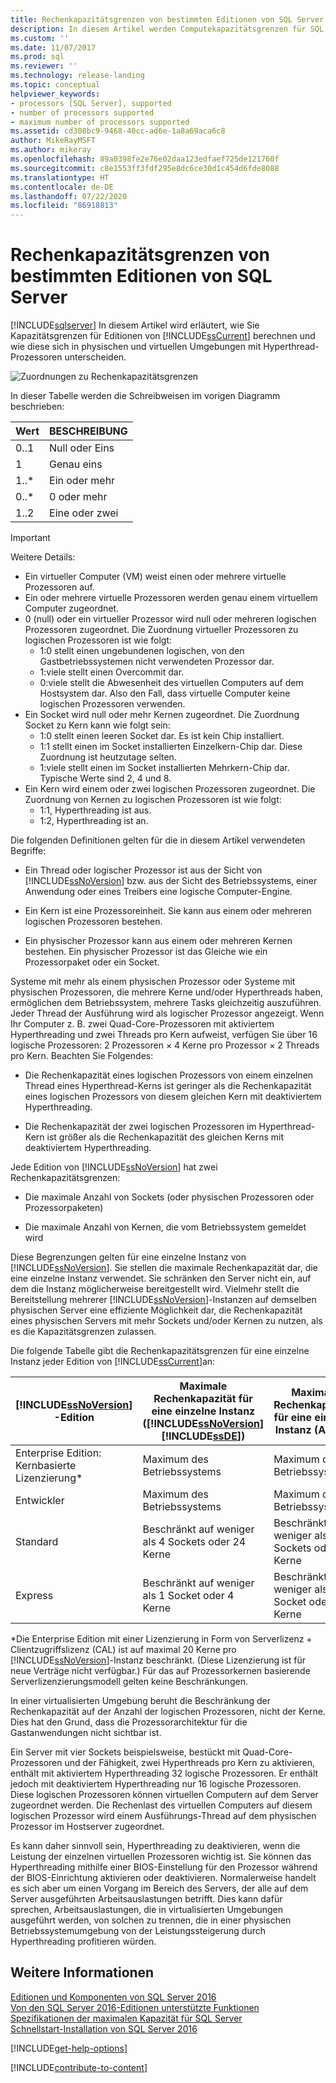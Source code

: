 ```yaml
---
title: Rechenkapazitätsgrenzen von bestimmten Editionen von SQL Server | Microsoft-Dokumentation
description: In diesem Artikel werden Computekapazitätsgrenzen für SQL Server 2019 behandelt und wie diese sich in physischen und virtuellen Umgebungen mit Hyperthreadprozessoren unterscheiden.
ms.custom: ''
ms.date: 11/07/2017
ms.prod: sql
ms.reviewer: ''
ms.technology: release-landing
ms.topic: conceptual
helpviewer_keywords:
- processors [SQL Server], supported
- number of processors supported
- maximum number of processors supported
ms.assetid: cd308bc9-9468-40cc-ad6e-1a8a69aca6c8
author: MikeRayMSFT
ms.author: mikeray
ms.openlocfilehash: 89a0398fe2e76e02daa123edfaef725de121760f
ms.sourcegitcommit: c8e1553ff3fdf295e8dc6ce30d1c454d6fde8088
ms.translationtype: HT
ms.contentlocale: de-DE
ms.lasthandoff: 07/22/2020
ms.locfileid: "86918813"
---
```

# <a name="compute-capacity-limits-by-edition-of-sql-server"></a>Rechenkapazitätsgrenzen von bestimmten Editionen von SQL Server
[!INCLUDE[sqlserver](../includes/applies-to-version/sqlserver.md)]
  In diesem Artikel wird erläutert, wie Sie Kapazitätsgrenzen für Editionen von [!INCLUDE[ssCurrent](../includes/sscurrent-md.md)] berechnen und wie diese sich in physischen und virtuellen Umgebungen mit Hyperthread-Prozessoren unterscheiden.  
  
 ![Zuordnungen zu Rechenkapazitätsgrenzen](../sql-server/media/compute-capacity-limits.gif "Zuordnungen zu Rechenkapazitätsgrenzen")  
  
 In dieser Tabelle werden die Schreibweisen im vorigen Diagramm beschrieben:  
  
|Wert|BESCHREIBUNG|  
|-----------|-----------------|  
|0..1|Null oder Eins|  
|1|Genau eins|  
|1..\*|Ein oder mehr|  
|0..\*|0 oder mehr|  
|1..2|Eine oder zwei|  
  
> [!IMPORTANT]  
> Weitere Details:  
>   
> - Ein virtueller Computer (VM) weist einen oder mehrere virtuelle Prozessoren auf.  
> - Ein oder mehrere virtuelle Prozessoren werden genau einem virtuellem Computer zugeordnet.  
> - 0 (null) oder ein virtueller Prozessor wird null oder mehreren logischen Prozessoren zugeordnet. Die Zuordnung virtueller Prozessoren zu logischen Prozessoren ist wie folgt: 
>     -   1:0 stellt einen ungebundenen logischen, von den Gastbetriebssystemen nicht verwendeten Prozessor dar.  
>     -   1:viele stellt einen Overcommit dar.  
>     -   0:viele stellt die Abwesenheit des virtuellen Computers auf dem Hostsystem dar. Also den Fall, dass virtuelle Computer keine logischen Prozessoren verwenden.  
> - Ein Socket wird null oder mehr Kernen zugeordnet. Die Zuordnung Socket zu Kern kann wie folgt sein:  
>     -   1:0 stellt einen leeren Socket dar. Es ist kein Chip installiert.  
>     -   1:1 stellt einen im Socket installierten Einzelkern-Chip dar. Diese Zuordnung ist heutzutage selten.  
>     -   1:viele stellt einen im Socket installierten Mehrkern-Chip dar. Typische Werte sind 2, 4 und 8.  
> - Ein Kern wird einem oder zwei logischen Prozessoren zugeordnet. Die Zuordnung von Kernen zu logischen Prozessoren ist wie folgt:  
>     -   1:1, Hyperthreading ist aus.  
>     -   1:2, Hyperthreading ist an.  
  
 Die folgenden Definitionen gelten für die in diesem Artikel verwendeten Begriffe:  
  
-   Ein Thread oder logischer Prozessor ist aus der Sicht von [!INCLUDE[ssNoVersion](../includes/ssnoversion-md.md)] bzw. aus der Sicht des Betriebssystems, einer Anwendung oder eines Treibers eine logische Computer-Engine.  
  
-   Ein Kern ist eine Prozessoreinheit. Sie kann aus einem oder mehreren logischen Prozessoren bestehen.  
  
-   Ein physischer Prozessor kann aus einem oder mehreren Kernen bestehen. Ein physischer Prozessor ist das Gleiche wie ein Prozessorpaket oder ein Socket.  
  
Systeme mit mehr als einem physischen Prozessor oder Systeme mit physischen Prozessoren, die mehrere Kerne und/oder Hyperthreads haben, ermöglichen dem Betriebssystem, mehrere Tasks gleichzeitig auszuführen. Jeder Thread der Ausführung wird als logischer Prozessor angezeigt. Wenn Ihr Computer z. B. zwei Quad-Core-Prozessoren mit aktiviertem Hyperthreading und zwei Threads pro Kern aufweist, verfügen Sie über 16 logische Prozessoren: 2 Prozessoren × 4 Kerne pro Prozessor × 2 Threads pro Kern. Beachten Sie Folgendes:  
  
-   Die Rechenkapazität eines logischen Prozessors von einem einzelnen Thread eines Hyperthread-Kerns ist geringer als die Rechenkapazität eines logischen Prozessors von diesem gleichen Kern mit deaktiviertem Hyperthreading.  
  
-   Die Rechenkapazität der zwei logischen Prozessoren im Hyperthread-Kern ist größer als die Rechenkapazität des gleichen Kerns mit deaktiviertem Hyperthreading.  
  
Jede Edition von [!INCLUDE[ssNoVersion](../includes/ssnoversion-md.md)] hat zwei Rechenkapazitätsgrenzen:  
  
- Die maximale Anzahl von Sockets (oder physischen Prozessoren oder Prozessorpaketen)  
  
- Die maximale Anzahl von Kernen, die vom Betriebssystem gemeldet wird  
  
Diese Begrenzungen gelten für eine einzelne Instanz von [!INCLUDE[ssNoVersion](../includes/ssnoversion-md.md)]. Sie stellen die maximale Rechenkapazität dar, die eine einzelne Instanz verwendet. Sie schränken den Server nicht ein, auf dem die Instanz möglicherweise bereitgestellt wird. Vielmehr stellt die Bereitstellung mehrerer [!INCLUDE[ssNoVersion](../includes/ssnoversion-md.md)]-Instanzen auf demselben physischen Server eine effiziente Möglichkeit dar, die Rechenkapazität eines physischen Servers mit mehr Sockets und/oder Kernen zu nutzen, als es die Kapazitätsgrenzen zulassen.  
  
Die folgende Tabelle gibt die Rechenkapazitätsgrenzen für eine einzelne Instanz jeder Edition von [!INCLUDE[ssCurrent](../includes/sscurrent-md.md)]an:  
  
|[!INCLUDE[ssNoVersion](../includes/ssnoversion-md.md)] -Edition|Maximale Rechenkapazität für eine einzelne Instanz ([!INCLUDE[ssNoVersion](../includes/ssnoversion-md.md)][!INCLUDE[ssDE](../includes/ssde-md.md)])|Maximale Rechenkapazität für eine einzelne Instanz (AS, RS)|  
|---------------------------------------|--------------------------------------------------------------------------------------------------------|-------------------------------------------------------------------|  
|Enterprise Edition: Kernbasierte Lizenzierung\*|Maximum des Betriebssystems|Maximum des Betriebssystems|  
|Entwickler|Maximum des Betriebssystems|Maximum des Betriebssystems|  
|Standard|Beschränkt auf weniger als 4 Sockets oder 24 Kerne|Beschränkt auf weniger als 4 Sockets oder 24 Kerne|  
|Express|Beschränkt auf weniger als 1 Socket oder 4 Kerne|Beschränkt auf weniger als 1 Socket oder 4 Kerne|  

\*Die Enterprise Edition mit einer Lizenzierung in Form von Serverlizenz + Clientzugriffslizenz (CAL) ist auf maximal 20 Kerne pro [!INCLUDE[ssNoVersion](../includes/ssnoversion-md.md)]-Instanz beschränkt. (Diese Lizenzierung ist für neue Verträge nicht verfügbar.) Für das auf Prozessorkernen basierende Serverlizenzierungsmodell gelten keine Beschränkungen.  
  
In einer virtualisierten Umgebung beruht die Beschränkung der Rechenkapazität auf der Anzahl der logischen Prozessoren, nicht der Kerne. Dies hat den Grund, dass die Prozessorarchitektur für die Gastanwendungen nicht sichtbar ist. 

Ein Server mit vier Sockets beispielsweise, bestückt mit Quad-Core-Prozessoren und der Fähigkeit, zwei Hyperthreads pro Kern zu aktivieren, enthält mit aktiviertem Hyperthreading 32 logische Prozessoren. Er enthält jedoch mit deaktiviertem Hyperthreading nur 16 logische Prozessoren. Diese logischen Prozessoren können virtuellen Computern auf dem Server zugeordnet werden. Die Rechenlast des virtuellen Computers auf diesem logischen Prozessor wird einem Ausführungs-Thread auf dem physischen Prozessor im Hostserver zugeordnet.  
  
Es kann daher sinnvoll sein, Hyperthreading zu deaktivieren, wenn die Leistung der einzelnen virtuellen Prozessoren wichtig ist. Sie können das Hyperthreading mithilfe einer BIOS-Einstellung für den Prozessor während der BIOS-Einrichtung aktivieren oder deaktivieren. Normalerweise handelt es sich aber um einen Vorgang im Bereich des Servers, der alle auf dem Server ausgeführten Arbeitsauslastungen betrifft. Dies kann dafür sprechen, Arbeitsauslastungen, die in virtualisierten Umgebungen ausgeführt werden, von solchen zu trennen, die in einer physischen Betriebssystemumgebung von der Leistungssteigerung durch Hyperthreading profitieren würden.  
  
## <a name="see-also"></a>Weitere Informationen  
 [Editionen und Komponenten von SQL Server 2016](../sql-server/editions-and-components-of-sql-server-2016.md)   
 [Von den SQL Server 2016-Editionen unterstützte Funktionen](~/sql-server/editions-and-supported-features-for-sql-server-2016.md)   
 [Spezifikationen der maximalen Kapazität für SQL Server](../sql-server/maximum-capacity-specifications-for-sql-server.md)   
 [Schnellstart-Installation von SQL Server 2016](https://msdn.microsoft.com/library/672afac9-364d-4946-ad5d-8a2d89cf8d81)  

[!INCLUDE[get-help-options](../includes/paragraph-content/get-help-options.md)]

[!INCLUDE[contribute-to-content](../includes/paragraph-content/contribute-to-content.md)]
